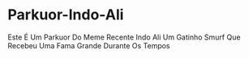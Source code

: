 # Parkuor-Indo-Ali
Este É Um Parkuor Do Meme Recente Indo Ali Um Gatinho Smurf  Que Recebeu Uma Fama Grande Durante Os Tempos
